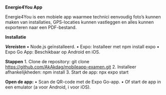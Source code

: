 **Energie4You App**

Energie4You is een mobiele app waarmee technici eenvoudig foto’s kunnen maken van installaties, GPS-locaties kunnen vastleggen en alles kunnen exporteren naar een PDF-bestand.

**Installatie**

**_Vereisten_**	
  •	Node.js geïnstalleerd.
	•	Expo: Installeer met npm install expo
	•	Expo Go App: Beschikbaar op Android en iOS.

 **Stappen**
	1.	Clone de repository: git clone https://github.com/AkAkdag/mobileapp-examen.git
	2.	Installeer afhankelijkheden: npm install
 	3.	Start de app: npx expo start

**Open de app:**
	•	Scan de QR-code met de Expo Go-app.
	•	Of start de app in een emulator (a voor Android, i voor iOS).
